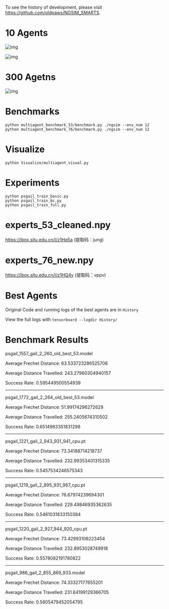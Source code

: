 To see the history of development, please visit https://github.com/oldpaws/NGSIM_SMARTS.

# 10 Agents

![img](https://github.com/oldpaws/AI3601_RL_Final_Project_MAGAIL/blob/main/demo/10_agents_0.gif)

![img](https://github.com/oldpaws/AI3601_RL_Final_Project_MAGAIL/blob/main/demo/10_agents_1.gif)


# 300 Agetns
![img](https://github.com/oldpaws/AI3601_RL_Final_Project_MAGAIL/blob/main/demo/300_agents.gif)


# Benchmarks
```
python multiagent_benchmark_53/benchmark.py ./ngsim --env_num 12
python multiagent_benchmark_76/benchmark.py ./ngsim --env_num 12
```

# Visualize
```
python Visualize/multiagent_visual.py   
```

# Experiments
```
python psgail_train_basic.py
python psgail_train_bc.py
python psgail_train_full.py
```
# experts_53_cleaned.npy
https://jbox.sjtu.edu.cn/l/z1Hq5a (提取码：jung)

# experts_76_new.npy
https://jbox.sjtu.edu.cn/l/z1HQ4y (提取码：vppv)

# Best Agents
Original Code and running logs of the best agents are in `History`

View the full logs with `tensorboard --logdir History/`

# Benchmark Results
psgail_1557_gail_2_260_old_best_53.model

Average Frechet Distance: 63.533723286525706

Average Distance Travelled: 243.27960304940157

Success Rate: 0.595449500554939

---

psgail_1772_gail_2_264_old_best_53.model

Average Frechet Distance: 51.99174296272629

Average Distance Travelled: 255.2405674310502

Success Rate: 0.6514983351831298

---

psgail_1221_gail_2_943_931_941_cpu.pt

Average Frechet Distance: 73.34188714218737

Average Distance Travelled: 232.99353401315335

Success Rate: 0.5457534246575343

---

psgail_1219_gail_2_895_931_967_cpu.pt

Average Frechet Distance: 76.67974239694301

Average Distance Travelled: 229.49846935362635

Success Rate: 0.5461031833150384

---

psgail_1220_gail_2_927_944_920_cpu.pt

Average Frechet Distance: 73.42993106223454

Average Distance Travelled: 232.8953028749918

Success Rate: 0.5578082191780822

---

psgail_986_gail_2_855_869_933.model

Average Frechet Distance: 74.33327177655201

Average Distance Travelled: 231.64199129366705

Success Rate: 0.5605479452054795
